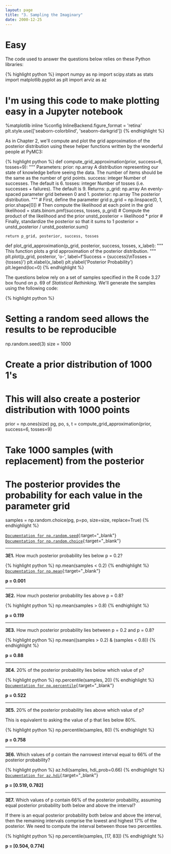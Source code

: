 ```yaml
---
layout: page
title: "3. Sampling the Imaginary"
date: 2000-12-25
---
```


# Easy

The code used to answer the questions below relies on these Python libraries:

{% highlight python %}
import numpy as np
import scipy.stats as stats
import matplotlib.pyplot as plt
import arviz as az

# I'm using this code to make plotting easy in a Jupyter notebook
%matplotlib inline
%config InlineBackend.figure_format = 'retina'
plt.style.use(['seaborn-colorblind', 'seaborn-darkgrid'])
{% endhighlight %}

As in Chapter 2, we'll compute and plot the grid approximation of the posterior distribution using these helper functions written by the wonderful people at PyMC3:

{% highlight python %}
def compute_grid_approximation(prior, success=6, tosses=9):
	"""
	Parameters:
		prior: np.array
			A distribution representing our state of knowledge
			before seeing the data. The number of items
			should be the same as the number of grid points.
		success: integer
			Number of successes.
			The default is 6.
		tosses: integer
			Number of tosses (i.e. successes + failures).
			The default is 9.
	Returns: 
		p_grid: np.array
			An evenly-spaced parameter grid between 0 and 1.
		posterior: np.array
			The posterior distribution.
	"""
	# First, define the parameter grid
	p_grid = np.linspace(0, 1, prior.shape[0])
	# Then compute the likelihood at each point in the grid
	likelihood = stats.binom.pmf(success, tosses, p_grid)
	# Compute the product of the likelihood and the prior
	unstd_posterior = likelihood * prior
	# Finally, standardize the posterior so that it sums to 1
	posterior = unstd_posterior / unstd_posterior.sum()

	return p_grid, posterior, success, tosses

def plot_grid_approximation(p_grid, posterior, success, tosses, x_label):
    """
    This function plots a grid approximation of the posterior distribution.
    """
    plt.plot(p_grid, posterior, 'o-', label=f'Success = {success}\nTosses = {tosses}')
    plt.xlabel(x_label)
    plt.ylabel('Posterior Probability')
    plt.legend(loc=0)
{% endhighlight %}

The questions below rely on a set of samples specified in the R code 3.27 box found on p. 69 of _Statistical Rethinking_. We'll generate the samples using the following code:

{% highlight python %}
# Setting a random seed allows the results to be reproducible
np.random.seed(3)
size = 1000
# Create a prior distribution of 1000 1's
# This will also create a posterior distribution with 1000 points
prior = np.ones(size)
pg, po, s, t = compute_grid_approximation(prior, success=6, tosses=9)
# Take 1000 samples (with replacement) from the posterior
# The posterior provides the probability for each value in the parameter grid
samples = np.random.choice(pg, p=po, size=size, replace=True)
{% endhighlight %}

[`Documentation for np.random.seed`](https://numpy.org/doc/stable/reference/random/generated/numpy.random.seed.html){:target="_blank"}
<br>
[`Documentation for np.random.choice`](https://numpy.org/doc/stable/reference/random/generated/numpy.random.choice.html){:target="_blank"}

<hr>

**3E1.** How much posterior probability lies below p = 0.2?

{% highlight python %}
np.mean(samples < 0.2)
{% endhighlight %}
[`Documentation for np.mean`](https://numpy.org/doc/stable/reference/generated/numpy.mean.html){:target="_blank"}

**p = 0.001**

<hr>

**3E2.** How much posterior probability lies above p = 0.8?

{% highlight python %}
np.mean(samples > 0.8)
{% endhighlight %}

**p = 0.119**

<hr>

**3E3.** How much posterior probability lies between p = 0.2 and p = 0.8?

{% highlight python %}
np.mean((samples > 0.2) & (samples < 0.8))
{% endhighlight %}

**p = 0.88**

<hr>

**3E4.** 20% of the posterior probability lies below which value of p?

{% highlight python %}
np.percentile(samples, 20)
{% endhighlight %}
[`Documentation for np.percentile`](https://numpy.org/doc/stable/reference/generated/numpy.percentile.html){:target="_blank"}

**p = 0.522**

<hr>

**3E5.** 20% of the posterior probability lies above which value of p?

This is equivalent to asking the value of p that lies below 80%.

{% highlight python %}
np.percentile(samples, 80)
{% endhighlight %}

**p = 0.758**

<hr>

**3E6.** Which values of p contain the narrowest interval equal to 66% of the posterior probability?

{% highlight python %}
az.hdi(samples, hdi_prob=0.66)
{% endhighlight %}
[`Documentation for az.hdi`](https://arviz-devs.github.io/arviz/generated/arviz.hdi.html){:target="_blank"}

**p = [0.519, 0.782]**

<hr>

**3E7.** Which values of p contain 66% of the posterior probability, assuming equal posterior probability both below and above the interval?

If there is an equal posterior probability both below and above the interval, then the remaining intervals comprise the lowest and highest 17% of the posterior. We need to compute the interval between those two percentiles.

{% highlight python %}
np.percentile(samples, [17, 83])
{% endhighlight %}

**p = [0.504, 0.774]**